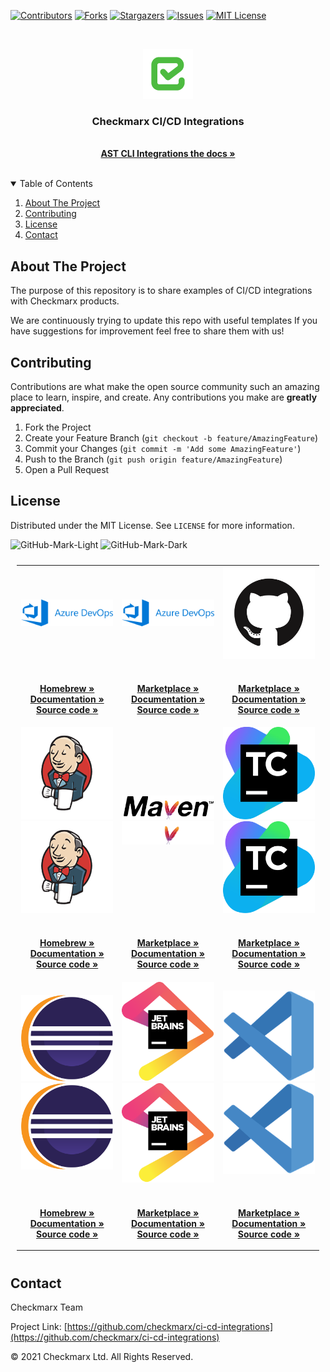 [![Contributors][contributors-shield]][contributors-url]
[![Forks][forks-shield]][forks-url]
[![Stargazers][stars-shield]][stars-url]
[![Issues][issues-shield]][issues-url]
[![MIT License][license-shield]][license-url]

<style>
td, th {
   border: none!important;
}
</style>

<br />
<p align="center">
  <a href="">
    <img src="logo.png" alt="Logo" width="80" height="80">
  </a>

  <h3 align="center">Checkmarx CI/CD Integrations</h3>

  <p align="center">
    <br />
    <a href="https://checkmarx.atlassian.net/wiki/spaces/AST/pages/6141870542/CxAST+CLI+Integrations+for+CI+CD"><strong>AST CLI Integrations the docs »</strong></a>
    <br />
    <br />
  </p>
</p>



<!-- TABLE OF CONTENTS -->
<details open="open">
  <summary>Table of Contents</summary>
  <ol>
    <li>
      <a href="#about-the-project">About The Project</a>
    </li>
    <li><a href="#contributing">Contributing</a></li>
    <li><a href="#license">License</a></li>
    <li><a href="#contact">Contact</a></li>
  </ol>
</details>



<!-- ABOUT THE PROJECT -->
## About The Project

The purpose of this repository is to share examples of CI/CD integrations with Checkmarx products.

We are continuously trying to update this repo with useful templates
If you have suggestions for improvement feel free to share them with us!

<!-- CONTRIBUTING -->
## Contributing

Contributions are what make the open source community such an amazing place to learn, inspire, and create. Any contributions you make are **greatly appreciated**.

1. Fork the Project
2. Create your Feature Branch (`git checkout -b feature/AmazingFeature`)
3. Commit your Changes (`git commit -m 'Add some AmazingFeature'`)
4. Push to the Branch (`git push origin feature/AmazingFeature`)
5. Open a Pull Request



<!-- LICENSE -->
## License

Distributed under the MIT License. See `LICENSE` for more information.

![GitHub-Mark-Light](https://user-images.githubusercontent.com/3369400/139447912-e0f43f33-6d9f-45f8-be46-2df5bbc91289.png#gh-dark-mode-only)
![GitHub-Mark-Dark](https://user-images.githubusercontent.com/3369400/139448065-39a229ba-4b06-434b-bc67-616e2ed80c8f.png#gh-light-mode-only)


<table style="padding:10px;text-align:center">
  <tr>
     <td width="33%">
      <a href="https://github.com/Checkmarx/ast-cli/">
        <img src=".images/azure.svg" />
      </a>
    </td>
     <td width="33%">
      <a href="https://github.com/Checkmarx/ast-azure-plugin">
        <img src=".images/azure.svg" />
      </a>
    </td>
     <td width="33%">
      <a href="https://github.com/Checkmarx/ast-cli/#gh-light-mode-only">
        <img src=".images/github.png"/>
      </a>
    </td>
  </tr>
  <tr>
  <td width="33%">
         <p align="center">
        <br />
        <a href="https://github.com/Checkmarx/homebrew-ast-cli"><strong>Homebrew »</strong></a>
        <br />
        <a href="https://checkmarx.atlassian.net/wiki/spaces/AST/pages/2445443121/CLI+Tool"><strong>Documentation »</strong></a>
        <br />
        <a href="https://github.com/Checkmarx/ast-cli"><strong>Source code »</strong></a>
        <br />
      </p>
   </td>
   <td width="33%">
         <p align="center">
        <br />
        <a href="https://marketplace.visualstudio.com/items?itemName=checkmarx.checkmarx-ast-azure-plugin"><strong>Marketplace »</strong></a>
        <br />
        <a href="https://checkmarx.atlassian.net/wiki/spaces/AST/pages/5938544894/Quick+Start+Guide+-+CxAST+Azure+DevOps+Plugin"><strong>Documentation »</strong></a>
        <br />
        <a href="https://github.com/Checkmarx/ast-azure-plugin"><strong>Source code »</strong></a>
        <br />
      </p>
   </td>
   <td width="33%">
   <p align="center">
        <br />
        <a href="https://github.com/marketplace/actions/checkmarx-ast-github-action"><strong>Marketplace »</strong></a>
        <br />
        <a href="https://checkmarx.atlassian.net/wiki/spaces/AST/pages/3080454799/Quick+Start+Guide+-+CxAST+GitHub+Action"><strong>Documentation »</strong></a>
        <br />
        <a href="https://github.com/Checkmarx/ast-github-action"><strong>Source code »</strong></a>
        <br />
      </p>
   </td>
  </tr>
  <tr height="100px">
     <td width="33%">
      <a href="https://github.com/Checkmarx/ast-cli/#gh-light-mode-only">
        <img src=".images/jenkins.png"/>
      </a>
      <a href="https://github.com/Checkmarx/ast-cli/#gh-dark-mode-only">
        <img src=".images/jenkins.png" />
      </a>
    </td>
     <td width="33%">
      <a href="https://github.com/Checkmarx/ast-cli/#gh-light-mode-only">
        <img src=".images/maven.png"/>
      </a>
      <a href="https://github.com/Checkmarx/ast-cli/#gh-dark-mode-only">
        <img src=".images/maven.svg" />
      </a>
    </td>
    <td width="33%">
      <a href="https://github.com/Checkmarx/ast-cli/#gh-light-mode-only">
        <img src=".images/teamcity.png"/>
      </a>
      <a href="https://github.com/Checkmarx/ast-cli/#gh-dark-mode-only">
        <img src=".images/teamcity.png" />
      </a>
    </td>
  </tr>
   <tr>
   <td width="33%">
         <p align="center">
        <br />
        <a href="https://github.com/Checkmarx/homebrew-ast-cli"><strong>Homebrew »</strong></a>
        <br />
        <a href="https://checkmarx.atlassian.net/wiki/spaces/AST/pages/2445443121/CLI+Tool"><strong>Documentation »</strong></a>
        <br />
        <a href="https://github.com/Checkmarx/ast-cli"><strong>Source code »</strong></a>
        <br />
      </p>
   </td>
   <td width="33%">
         <p align="center">
        <br />
        <a href="https://marketplace.visualstudio.com/items?itemName=checkmarx.checkmarx-ast-azure-plugin"><strong>Marketplace »</strong></a>
        <br />
        <a href="https://checkmarx.atlassian.net/wiki/spaces/AST/pages/5938544894/Quick+Start+Guide+-+CxAST+Azure+DevOps+Plugin"><strong>Documentation »</strong></a>
        <br />
        <a href="https://github.com/Checkmarx/ast-azure-plugin"><strong>Source code »</strong></a>
        <br />
      </p>
   </td>
   <td width="33%">
   <p align="center">
        <br />
        <a href="https://github.com/marketplace/actions/checkmarx-ast-github-action"><strong>Marketplace »</strong></a>
        <br />
        <a href="https://checkmarx.atlassian.net/wiki/spaces/AST/pages/3080454799/Quick+Start+Guide+-+CxAST+GitHub+Action"><strong>Documentation »</strong></a>
        <br />
        <a href="https://github.com/Checkmarx/ast-github-action"><strong>Source code »</strong></a>
        <br />
      </p>
   </td>
  </tr>
  <tr height="100px">
     <td width="33%">
      <a href="https://github.com/Checkmarx/ast-cli/#gh-light-mode-only">
        <img src=".images/eclipse.svg"/>
      </a>
      <a href="https://github.com/Checkmarx/ast-cli/#gh-dark-mode-only">
        <img src=".images/eclipse.svg" />
      </a>
    </td>
     <td width="33%">
      <a href="https://github.com/Checkmarx/ast-cli/#gh-light-mode-only">
        <img src=".images/jetbrains.png"/>
      </a>
      <a href="https://github.com/Checkmarx/ast-cli/#gh-dark-mode-only">
        <img src=".images/jetbrains.png" />
      </a>
    </td>
    <td width="33%">
      <a href="https://github.com/Checkmarx/ast-cli/#gh-light-mode-only">
        <img src=".images/vscode.png"/>
      </a>
      <a href="https://github.com/Checkmarx/ast-cli/#gh-dark-mode-only">
        <img src=".images/vscode.png" />
      </a>
    </td>
  </tr>
   <tr>
   <td width="33%">
         <p align="center">
        <br />
        <a href="https://github.com/Checkmarx/homebrew-ast-cli"><strong>Homebrew »</strong></a>
        <br />
        <a href="https://checkmarx.atlassian.net/wiki/spaces/AST/pages/2445443121/CLI+Tool"><strong>Documentation »</strong></a>
        <br />
        <a href="https://github.com/Checkmarx/ast-cli"><strong>Source code »</strong></a>
        <br />
      </p>
   </td>
   <td width="33%">
         <p align="center">
        <br />
        <a href="https://marketplace.visualstudio.com/items?itemName=checkmarx.checkmarx-ast-azure-plugin"><strong>Marketplace »</strong></a>
        <br />
        <a href="https://checkmarx.atlassian.net/wiki/spaces/AST/pages/5938544894/Quick+Start+Guide+-+CxAST+Azure+DevOps+Plugin"><strong>Documentation »</strong></a>
        <br />
        <a href="https://github.com/Checkmarx/ast-azure-plugin"><strong>Source code »</strong></a>
        <br />
      </p>
   </td>
   <td width="33%">
   <p align="center">
        <br />
        <a href="https://github.com/marketplace/actions/checkmarx-ast-github-action"><strong>Marketplace »</strong></a>
        <br />
        <a href="https://checkmarx.atlassian.net/wiki/spaces/AST/pages/3080454799/Quick+Start+Guide+-+CxAST+GitHub+Action"><strong>Documentation »</strong></a>
        <br />
        <a href="https://github.com/Checkmarx/ast-github-action"><strong>Source code »</strong></a>
        <br />
      </p>
   </td>
  </tr>
</table>

<!-- CONTACT -->
## Contact

Checkmarx Team

Project Link: [https://github.com/checkmarx/ci-cd-integrations](https://github.com/checkmarx/ci-cd-integrations)


© 2021 Checkmarx Ltd. All Rights Reserved.

<!-- MARKDOWN LINKS & IMAGES -->
[contributors-shield]: https://img.shields.io/github/contributors/checkmarx/ci-cd-integrations.svg?style=flat-square
[contributors-url]:https://github.com/checkmarx/ci-cd-integrations/graphs/contributors
[forks-shield]: https://img.shields.io/github/forks/checkmarx/ci-cd-integrations.svg?style=flat-square
[forks-url]: https://github.com/checkmarx/ci-cd-integrations/network/members
[stars-shield]: https://img.shields.io/github/stars/checkmarx/ci-cd-integrations.svg?style=flat-square
[stars-url]: https://github.com/checkmarx/ci-cd-integrations/stargazers
[issues-shield]: https://img.shields.io/github/issues/checkmarx/ci-cd-integrations.svg?style=flat-square
[issues-url]: https://github.com/checkmarx/ci-cd-integrations/issues
[license-shield]: https://img.shields.io/github/license/checkmarx/ci-cd-integrations.svg?style=flat-square
[license-url]: https://github.com/checkmarx/ci-cd-integrations/blob/master/LICENSE
[product-screenshot]: images/screenshot.png